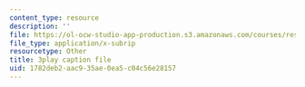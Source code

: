 ```yaml
---
content_type: resource
description: ''
file: https://ol-ocw-studio-app-production.s3.amazonaws.com/courses/res-21g-001-the-user-friendly-classroom-fall-2020/1782deb2aac935ae0ea5c04c56e28157_EGvqg0vUBmU.srt
file_type: application/x-subrip
resourcetype: Other
title: 3play caption file
uid: 1782deb2-aac9-35ae-0ea5-c04c56e28157
---
```


